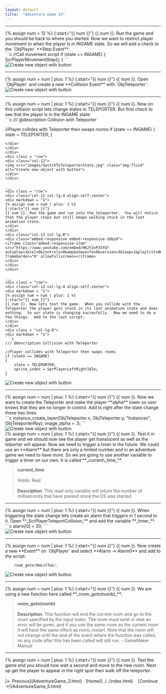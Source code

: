```yaml
---
layout: default
title:  "Adventure Game IV"
---
```


___ 
<div class = "row">
<div class="col-12 col-lg-4 align-self-center">
<div markdown = "1"> 
{% assign num = 12 %}
{:start="{{ num }}"}
{{ num }}. Run the game and you should be back to where you started.  Now we want to restrict player movement to when the player is in INGAME state.  So we will add a check to the `ObjPlayer` **Step Event**:
</div>
</div>
<div class = "col-lg-8">
<div markdown = "1"> 
```c
//Call movement script
if (state == INGAME)
{
    ScrPlayerMovementStep();
}
```
</div>
</div>
</div>
<div class = "row">
<div class="col-12">
<img src="images/MoveDuringInGameState.jpg" class="img-fluid" alt="Create new object with button">
</div>
</div>

___ 
<div class = "row">
<div class="col-12 col-lg-4 align-self-center">
<div markdown = "1"> 
{% assign num = num | plus: 1 %}
{:start="{{ num }}"}
{{ num }}. Open `ObjPlayer` and create a new **Collision Event** with `ObjTeleporter`:
</div>
</div>
<div class="col-12 col-lg-8">
<img src="images/PlayerTeleporterCollision.jpg" class="img-fluid" alt="Create new object with button">  
</div>
</div>

___ 
<div class = "row">
<div class="col-12 col-lg-4 align-self-center">
<div markdown = "1"> 
{% assign num = num | plus: 1 %}
{:start="{{ num }}"}
{{ num }}. Now on this collision script lets change states to TELEPORTER.  But first check to see that the player is in the INGAME state:
</div>
</div>
<div class = "col-lg-8">
<div markdown = "1"> 
```c
/// @description Collision with Teleporter

//Player collides with Teleporter then swaps rooms
if (state == INGAME)
{
    state = TELEPORTER;
}
```
</div>
</div>
</div>
<div class = "row">
<div class="col-12">
<img src="images/SwitchToTeleporterState.jpg" class="img-fluid" alt="Create new object with button">
</div>
</div>

___ 
<div class = "row">
<div class="col-12 col-lg-4 align-self-center">
<div markdown = "1"> 
{% assign num = num | plus: 1 %}
{:start="{{ num }}"}
{{ num }}. Run the game and run into the teleporter.  You will notice that the player stops but still keeps walking stuck in the last animation state.
</div>
</div>
<div class="col-12 col-lg-8">
<div class="embed-responsive embed-responsive-16by9">
<iframe class="embed-responsive-item" src="https://www.youtube.com/embed/HK2Y2vPI5fQ?autoplay=1&rel=0&controls=0&amp&showinfo=0&version=3&loop=1&playlist=HK2Y2vPI5fQ" frameborder="0" allowfullscreen></iframe>
</div>
</div>
</div>

___ 
<div class = "row">
<div class="col-12 col-lg-4 align-self-center">
<div markdown = "1"> 
{% assign num = num | plus: 1 %}
{:start="{{ num }}"}
{{ num }}. Now lets test the game.  When you collide with the Teleporter the player gets stuck in its last animation state and does nothing.  So our state is changing succesfully.  Now we need to do a few things.  Add to the last script:
</div>
</div>
<div class = "col-lg-8">
<div markdown = "1"> 
```c
/// @description Collision with Teleporter

//Player collides with Teleporter then swaps rooms
if (state == INGAME)
{
    state = TELEPORTER;
    sprite_index = SprPlayerLeftRightIdle;
}
```
</div>
</div>
</div>
<div class = "row">
<div class="col-12">
<img src="images/IdlePlayerBeforeTeleporter.jpg" class="img-fluid" alt="Create new object with button">
</div>
</div>

___ 
<div class = "row">
<div class="col-12 col-lg-4 align-self-center">
<div markdown = "1"> 
{% assign num = num | plus: 1 %}
{:start="{{ num }}"}
{{ num }}. Now we want to create the Teleporter and make the player **alpha** lower so user knows that they are no longer in control.  Add to right after the state change these two lines:  
</div>
</div>
<div class = "col-lg-8">
<div markdown = "1"> 
```c
instance_create_layer(ObjTeleporter.x, ObjTeleporter.y, "Instances", ObjTeleporterRay);
image_alpha = .5;
```
</div>
</div>
</div>
<div class = "row">
<div class="col-12">
<img src="images/CreateRayLayer.jpg" class="img-fluid" alt="Create new object with button">
</div>
</div>

<div class = "row">
<div class="col-12">
<div markdown = "1"> 
{% assign num = num | plus: 1 %}
{:start="{{ num }}"}
{{ num }}. Test it in game and we should now see the player get translucent as well as the telporter will appear.  Now we need to trigger a timer in the future.  We could use an **Alarm** but there are only a limited number and in an adventure game we need to have more.  So we are going to use another variable to trigger a timer on our own.  It is called **_current\_time_**.

> **current_time**<br><br>Holds: Real <br><br>**Description**: This read only variable will return the number of milliseconds that have passed since the OS was started. 

___ 
<div class = "row">
<div class="col-12 col-lg-4 align-self-center">
<div markdown = "1"> 
{% assign num = num | plus: 1 %}
{:start="{{ num }}"}
{{ num }}. When triggering the state change lets create an alarm that triggers in 1 second to it.  Open **_ScrPlayerTeleportCollision_** and add the variable **_timer_**. 
</div>
</div>
<div class = "col-lg-8">
<div markdown = "1"> 
```c
alarm[0] = 30;
```
</div>
</div>
</div>
<div class = "row">
<div class="col-12">
<img src="images/TriggerRoomChangeAlarm.jpg" class="img-fluid" alt="Create new object with button">
</div>
</div>

___ 
<div class = "row">
<div class="col-12 col-lg-4 align-self-center">
<div markdown = "1"> 
{% assign num = num | plus: 1 %}
{:start="{{ num }}"}
{{ num }}. Now create a new **Event** on `ObjPlayer` and select **Alarm -> Alarm0** and add to the script:
</div>
</div>
<div class = "col-lg-8">
<div markdown = "1"> 

```c
    room_goto(RmLvlTwo);
```
</div>
</div>
</div>
<div class = "row">
<div class="col-12">
<img src="images/RoomGoto2.jpg" class="img-fluid" alt="Create new object with button">
</div>
</div>

___ 
<div class = "row">
<div class="col-12">
<div markdown = "1"> 
{% assign num = num | plus: 1 %}
{:start="{{ num }}"}
{{ num }}. We are using a new function here called **_room_goto(numb)_**:  

> **room_goto(numb)**<br><br>**Description**: This function will end the current room and go to the room specified by the input index. The room must exist or else an error will be given, and if you use the same room as the current room it will have the same effect as room_restart. Note that the room will not change until the end of the event where the function was called, so any code after this has been called will still run. - GameMaker Manual 
</div>
</div>
</div>

 ___ 
<div class = "row">
<div class="col-12">
<div markdown = "1"> 
{% assign num = num | plus: 1 %}
{:start="{{ num }}"}
{{ num }}. Test the game and you should now wait a second and move to the new room.  Next up get the player to appear in the right spot then walk off the teleporter.
</div>
</div>
</div>


<br />  
[<- Previous](AdventureGame_3.html)&nbsp;&nbsp;&nbsp;[Home](../../index.html)&nbsp;&nbsp;&nbsp; [Continue ->](AdventureGame_5.html)
<br />  
<br />  
<br />  
<br /> 